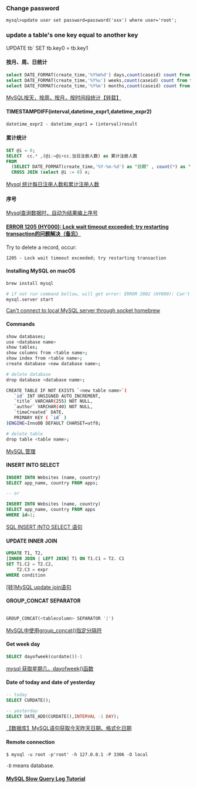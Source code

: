### Change password

`mysql>update user set password=password('xxx') where user='root';`

### update a table's one key equal to another key

UPDATE tb` 
SET tb.key0 = tb.key1


#### 按月、周、日统计

```sql
select DATE_FORMAT(create_time,'%Y%m%d') days,count(caseid) count from tc_case group by days;
select DATE_FORMAT(create_time,'%Y%u') weeks,count(caseid) count from tc_case group by weeks;
select DATE_FORMAT(create_time,'%Y%m') months,count(caseid) count from tc_case group by months;
```

[MySQL按天，按周，按月，按时间段统计【转载】](https://blog.csdn.net/qq_28056641/article/details/78306870)

#### TIMESTAMPDIFF(interval,datetime_expr1,datetime_expr2)

`datetime_expr2 - datetime_expr1 = (interval)result`

#### 累计统计

```sql
SET @i = 0;
SELECT  cc.* ,(@i:=@i+cc.当日注册人数) as 累计注册人数
FROM
  (SELECT DATE_FORMAT(create_time,'%Y-%m-%d') as "日期" , count(*) as "当日注册人数" FROM user_t GROUP BY  日期)cc
  CROSS JOIN (select @i := 0) x;
```

[Mysql 统计每日注册人数和累计注册人数](https://blog.csdn.net/u012440725/article/details/82775178)


#### 序号

[Mysql查询数据时，自动为结果编上序号](https://blog.csdn.net/arbben/article/details/78665389)


#### [ERROR 1205 (HY000): Lock wait timeout exceeded; try restarting transaction的问题解决（备忘）](https://blog.csdn.net/mayor125/article/details/76186661)

Try to delete a record, occur:

`1205 - Lock wait timeout exceeded; try restarting transaction`


#### Installing MySQL on macOS

```sh
brew install mysql

# if not run command bellow, will get error: ERROR 2002 (HY000): Can't connect to local MySQL server through socket '/tmp/mysql.sock' (2)
mysql.server start
```

[Can't connect to local MySQL server through socket homebrew](https://stackoverflow.com/a/18090173/6279975)


#### Commands

```sh
show databases;
use <database name>
show tables;
show columns from <table name>;
show index from <table name>;
create database <new database name>;

# delete database
drop database <database name>;

CREATE TABLE IF NOT EXISTS `<new table name>`(
   `id` INT UNSIGNED AUTO_INCREMENT,
   `title` VARCHAR(255) NOT NULL,
   `author` VARCHAR(40) NOT NULL,
   `timeCreated` DATE,
   PRIMARY KEY ( `id` )
)ENGINE=InnoDB DEFAULT CHARSET=utf8;

# delete table
drop table <table name>;
```

[MySQL 管理](https://www.runoob.com/mysql/mysql-administration.html)


#### INSERT INTO SELECT

```sql
INSERT INTO Websites (name, country)
SELECT app_name, country FROM apps;

-- or

INSERT INTO Websites (name, country)
SELECT app_name, country FROM apps
WHERE id=1;
```

[SQL INSERT INTO SELECT 语句](https://www.runoob.com/sql/sql-insert-into-select.html)

#### UPDATE INNER JOIN

```sql
UPDATE T1, T2,
[INNER JOIN | LEFT JOIN] T1 ON T1.C1 = T2. C1
SET T1.C2 = T2.C2, 
    T2.C3 = expr
WHERE condition
```

[[转]MySQL update join语句](https://www.cnblogs.com/dirgo/p/9491777.html)

#### GROUP_CONCAT SEPARATOR

```sql

GROUP_CONCAT(<tablecolumn> SEPARATOR '|')

```
[MySQL中使用group_concat()指定分隔符](https://www.cnblogs.com/ljch/p/12205580.html)


#### Get week day

```sql
SELECT dayofweek(curdate())-1
```

[mysql 获取星期几，dayofweek()函数](https://www.cnblogs.com/sea-stream/p/11299476.html)


#### Date of today and date of yesterday

```sql
-- today
SELECT CURDATE();

-- yesterday
SELECT DATE_ADD(CURDATE(),INTERVAL -1 DAY);
```

[【数据库】MySQL语句获取今天昨天日期、格式化日期](https://blog.csdn.net/m18633778874/article/details/88244539)

#### Remote connection

`$ mysql -u root -p'root' -h 127.0.0.1 -P 3306 -D local`

`-D` means database.


#### [MySQL Slow Query Log Tutorial](https://www.a2hosting.com/kb/developer-corner/mysql/enabling-the-slow-query-log-in-mysql)